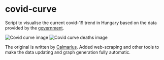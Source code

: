 # covid-curve
Script to visualise the current covid-19 trend in Hungary based on the data provided by the [government](https://koronavirus.gov.hu/hirek).

![Covid curve image](https://i.imgur.com/rljIo89.png)
![Covid curve deaths image](https://i.imgur.com/vuSsGkt.png)

The original is written by [Calmarius](https://github.com/Calmarius). Added web-scraping and other tools to make the data updating and graph generation fully automatic.
